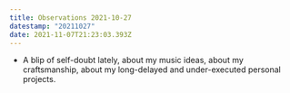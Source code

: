 ```yaml
---
title: Observations 2021-10-27
datestamp: "20211027"
date: 2021-11-07T21:23:03.393Z
---
```

- A blip of self-doubt lately, about my music ideas, about my craftsmanship, about my long-delayed and under-executed personal projects.